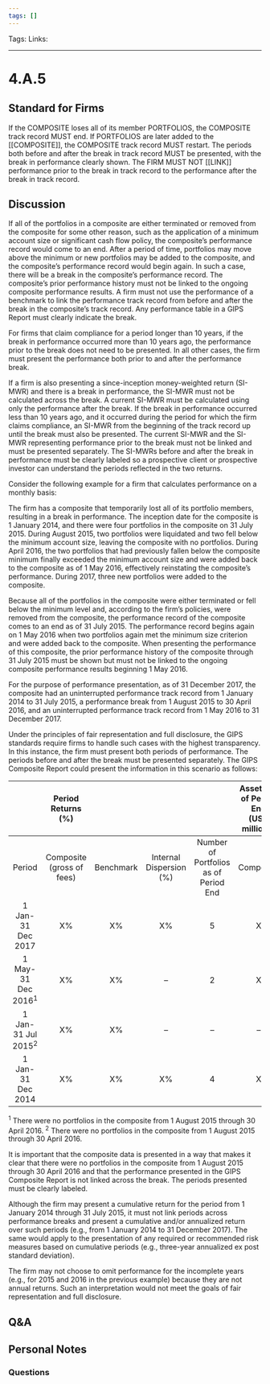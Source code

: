 ```yaml
---
tags: []
---
```

Tags:
Links: 
___
# 4.A.5
## Standard for Firms
If the COMPOSITE loses all of its member PORTFOLIOS, the COMPOSITE track record MUST end. If PORTFOLIOS are later added to the [[COMPOSITE]], the COMPOSITE track record MUST restart. The periods both before and after the break in track record MUST be presented, with the break in performance clearly shown. The FIRM MUST NOT [[LINK]] performance prior to the break in track record to the performance after the break in track record.
## Discussion
If all of the portfolios in a composite are either terminated or removed from the composite for some other reason, such as the application of a minimum account size or significant cash flow policy, the composite’s performance record would come to an end. After a period of time, portfolios may move above the minimum or new portfolios may be added to the composite, and the composite’s performance record would begin again. In such a case, there will be a break in the composite’s performance record. The composite’s prior performance history must not be linked to the ongoing composite performance results. A firm must not use the performance of a benchmark to link the performance track record from before and after the break in the composite’s track record. Any performance table in a GIPS Report must clearly indicate the break.

For firms that claim compliance for a period longer than 10 years, if the break in performance occurred more than 10 years ago, the performance prior to the break does not need to be presented. In all other cases, the firm must present the performance both prior to and after the performance break.

If a firm is also presenting a since-inception money-weighted return (SI-MWR) and there is a break in performance, the SI-MWR must not be calculated across the break. A current SI-MWR must be calculated using only the performance after the break. If the break in performance occurred less than 10 years ago, and it occurred during the period for which the firm claims compliance, an SI-MWR from the beginning of the track record up until the break must also be presented. The current SI-MWR and the SI-MWR representing performance prior to the break must not be linked and must be presented separately. The SI-MWRs before and after the break in performance must be clearly labeled so a prospective client or prospective investor can understand the periods reflected in the two returns.

Consider the following example for a firm that calculates performance on a monthly basis:

The firm has a composite that temporarily lost all of its portfolio members, resulting in a break in performance. The inception date for the composite is 1 January 2014, and there were four portfolios in the composite on 31 July 2015. During August 2015, two portfolios were liquidated and two fell below the minimum account size, leaving the composite with no portfolios. During April 2016, the two portfolios that had previously fallen below the composite minimum finally exceeded the minimum account size and were added back to the composite as of 1 May 2016, effectively reinstating the composite’s performance. During 2017, three new portfolios were added to the composite.

Because all of the portfolios in the composite were either terminated or fell below the minimum level and, according to the firm’s policies, were removed from the composite, the performance record of the composite comes to an end as of 31 July 2015. The performance record begins again on 1 May 2016 when two portfolios again met the minimum size criterion and were added back to the composite. When presenting the performance of this composite, the prior performance history of the composite through 31 July 2015 must be shown but must not be linked to the ongoing composite performance results beginning 1 May 2016.

For the purpose of performance presentation, as of 31 December 2017, the composite had an uninterrupted performance track record from 1 January 2014 to 31 July 2015, a performance break from 1 August 2015 to 30 April 2016, and an uninterrupted performance track record from 1 May 2016 to 31 December 2017.

Under the principles of fair representation and full disclosure, the GIPS standards require firms to handle such cases with the highest transparency. In this instance, the firm must present both periods of performance. The periods before and after the break must be presented separately. The GIPS Composite Report could present the information in this scenario as follows:

|                               |       Period Returns (%)       |           |                         |                                       | Assets as of Period End  <br>(USD millions) |            |
| :---------------------------: | :----------------------------: | :-------: | :---------------------: | :-----------------------------------: | :-----------------------------------------: | :--------: |
|            Period             | Composite  <br>(gross of fees) | Benchmark | Internal Dispersion (%) | Number of Portfolios as of Period End |                  Composite                  | Total Firm |
|       1 Jan-31 Dec 2017       |               X%               |    X%     |           X%            |                   5                   |                      X                      |     X      |
| 1 May-31 Dec 2016<sup>1</sup> |               X%               |    X%     |            –            |                   2                   |                      X                      |     X      |
| 1 Jan-31 Jul 2015<sup>2</sup> |               X%               |    X%     |            –            |                   –                   |                      –                      |     –      |
|       1 Jan-31 Dec 2014       |               X%               |    X%     |           X%            |                   4                   |                      X                      |     X      |
<sup>1</sup>  There were no portfolios in the composite from 1 August 2015 through 30 April 2016.
<sup>2</sup> There were no portfolios in the composite from 1 August 2015 through 30 April 2016.

It is important that the composite data is presented in a way that makes it clear that there were no portfolios in the composite from 1 August 2015 through 30 April 2016 and that the performance presented in the GIPS Composite Report is not linked across the break. The periods presented must be clearly labeled.

Although the firm may present a cumulative return for the period from 1 January 2014 through 31 July 2015, it must not link periods across performance breaks and present a cumulative and/or annualized return over such periods (e.g., from 1 January 2014 to 31 December 2017). The same would apply to the presentation of any required or recommended risk measures based on cumulative periods (e.g., three-year annualized ex post standard deviation).

The firm may not choose to omit performance for the incomplete years (e.g., for 2015 and 2016 in the previous example) because they are not annual returns. Such an interpretation would not meet the goals of fair representation and full disclosure.
## Q&A

## Personal Notes

### Questions